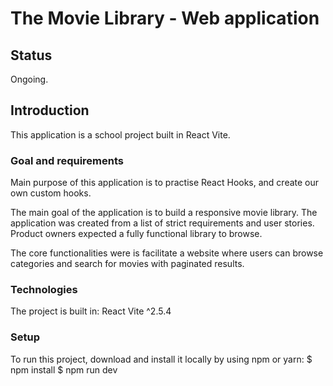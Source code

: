 # The Movie Library - Web application

## Status

Ongoing.

## Introduction

This application is a school project built in React Vite.

### Goal and requirements

Main purpose of this application is to practise React Hooks, and create our own custom hooks.

The main goal of the application is to build a responsive movie library. The application was created from a list of strict requirements and user stories. Product owners expected a fully functional library to browse.

The core functionalities were is facilitate a website where users can browse categories and search for movies with paginated results.

### Technologies

The project is built in:
React Vite ^2.5.4

### Setup

To run this project, download and install it locally by using npm or yarn:
$ npm install
$ npm run dev
